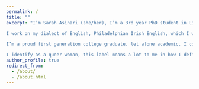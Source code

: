 ```yaml
---
permalink: /
title: ""
excerpt: "I’m Sarah Asinari (she/her), I’m a 3rd year PhD student in Linguistics at the University of Connecticut. I’m from the greater Scranton, PA region (yes, the same one from The Office).  I graduated from Queen Mary University of London with a First Class Joint Honours degree in Russian and Linguistics. 

I work on my dialect of English, Philadelphian Irish English, which I was exposed to by growing up with my grandmother, a true Irish Philly colleen. I also work on Slavic Languages, with a particular focus on morphology in numeral phrases. 

I’m a proud first generation college graduate, let alone academic. I come from a working class family, and I am very proud of the various jobs I’ve held throughout my life - from waitress, to cashier, to shelf stocker, to book seller, to facilities manager intern, to graduate admissions transcript coordinator. These jobs shaped me into the person I am today, a person who values interpersonal communication, teamwork, time management, and general management principles. 

I identify as a queer woman, this label means a lot to me in how I define myself."
author_profile: true
redirect_from: 
  - /about/
  - /about.html
---
```


